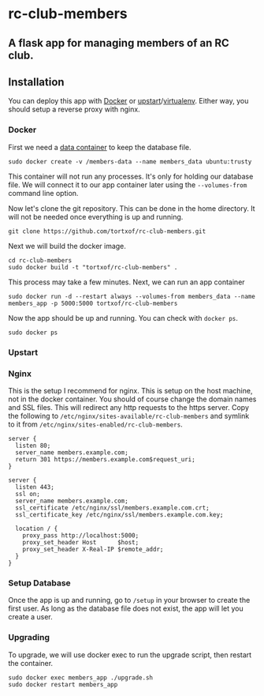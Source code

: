rc-club-members
===============

A flask app for managing members of an RC club.
-----------------------------------------------

Installation
------------

You can deploy this app with [Docker](https://www.docker.com/) or
[upstart](http://upstart.ubuntu.com/)/[virtualenv](https://virtualenv.pypa.io/).
Either way, you should setup a reverse proxy with nginx.

### Docker

First we need a
[data container](https://docs.docker.com/userguide/dockervolumes/#creating-and-mounting-a-data-volume-container)
to keep the database file.

    sudo docker create -v /members-data --name members_data ubuntu:trusty

This container will not run any processes. It's only for holding our database
file. We will connect it to our app container later using the `--volumes-from`
command line option.

Now let's clone the git repository. This can be done in the home directory. It
will not be needed once everything is up and running.

    git clone https://github.com/tortxof/rc-club-members.git

Next we will build the docker image.

    cd rc-club-members
    sudo docker build -t "tortxof/rc-club-members" .

This process may take a few minutes. Next, we can run an app container

    sudo docker run -d --restart always --volumes-from members_data --name members_app -p 5000:5000 tortxof/rc-club-members

Now the app should be up and running. You can check with `docker ps`.

    sudo docker ps

### Upstart

### Nginx

This is the setup I recommend for nginx. This is setup on the host machine, not
in the docker container. You should of course change the domain names and SSL
files. This will redirect any http requests to the https server. Copy the
following to `/etc/nginx/sites-available/rc-club-members` and symlink to it from
`/etc/nginx/sites-enabled/rc-club-members`.

    server {
      listen 80;
      server_name members.example.com;
      return 301 https://members.example.com$request_uri;
    }

    server {
      listen 443;
      ssl on;
      server_name members.example.com;
      ssl_certificate /etc/nginx/ssl/members.example.com.crt;
      ssl_certificate_key /etc/nginx/ssl/members.example.com.key;

      location / {
        proxy_pass http://localhost:5000;
        proxy_set_header Host      $host;
        proxy_set_header X-Real-IP $remote_addr;
      }
    }

### Setup Database

Once the app is up and running, go to `/setup` in your browser to create the
first user. As long as the database file does not exist, the app will let you
create a user.

### Upgrading

To upgrade, we will use docker exec to run the upgrade script, then restart the
container.

    sudo docker exec members_app ./upgrade.sh
    sudo docker restart members_app
